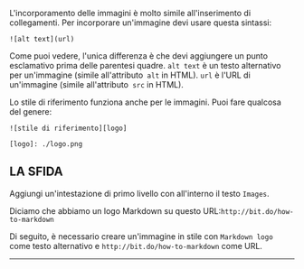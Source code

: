 L'incorporamento delle immagini è molto simile all'inserimento di collegamenti. Per incorporare un'immagine devi usare questa sintassi:

    ![alt text](url)

Come puoi vedere, l'unica differenza è che devi aggiungere un punto esclamativo prima delle parentesi quadre. `alt text` è un testo alternativo per un'immagine (simile all'attributo` alt` in HTML). `url` è l'URL di un'immagine (simile all'attributo` src` in HTML).

Lo stile di riferimento funziona anche per le immagini. Puoi fare qualcosa del genere:

    ![stile di riferimento][logo]

    [logo]: ./logo.png

## LA SFIDA

Aggiungi un'intestazione di primo livello con all'interno il testo `Images`.

Diciamo che abbiamo un logo Markdown su questo URL:`http://bit.do/how-to-markdown`

Di seguito, è necessario creare un'immagine in stile con `Markdown logo` come testo alternativo e `http://bit.do/how-to-markdown` come URL.

---
